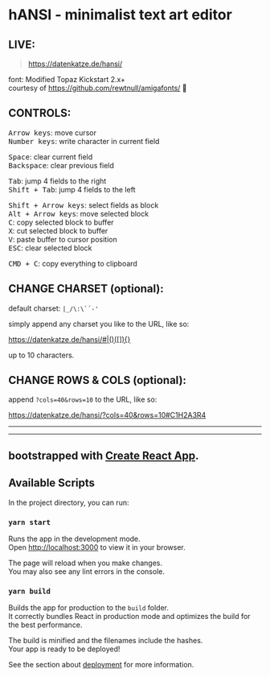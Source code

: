 # hANSI - minimalist text art editor

## LIVE:

> https://datenkatze.de/hansi/

font: Modified Topaz Kickstart 2.x+   
courtesy of https://github.com/rewtnull/amigafonts/ 🖤

## CONTROLS:

<kbd>Arrow keys</kbd>: move cursor  
<kbd>Number keys</kbd>: write character in current field

<kbd>Space</kbd>: clear current field  
<kbd>Backspace</kbd>: clear previous field

<kbd>Tab</kbd>: jump 4 fields to the right  
<kbd>Shift + Tab</kbd>: jump 4 fields to the left

<kbd>Shift + Arrow keys</kbd>: select fields as block  
<kbd>Alt + Arrow keys</kbd>: move selected block  
<kbd>C</kbd>: copy selected block to buffer  
<kbd>X</kbd>: cut selected block to buffer  
<kbd>V</kbd>: paste buffer to cursor position  
<kbd>ESC</kbd>: clear selected block

<kbd>CMD + C</kbd>: copy everything to clipboard

## CHANGE CHARSET (optional):

default charset: ```|_/\:\`´-'```

simply append any charset you like to the URL, like so:

https://datenkatze.de/hansi/#|()([]){}

up to 10 characters.

## CHANGE ROWS & COLS (optional):

append ```?cols=40&rows=10``` to the URL, like so:

https://datenkatze.de/hansi/?cols=40&rows=10#C1H2A3R4

--------------------------------------
---

## bootstrapped with [Create React App](https://github.com/facebook/create-react-app).

## Available Scripts

In the project directory, you can run:

### `yarn start`

Runs the app in the development mode.\
Open [http://localhost:3000](http://localhost:3000) to view it in your browser.

The page will reload when you make changes.\
You may also see any lint errors in the console.

### `yarn build`

Builds the app for production to the `build` folder.\
It correctly bundles React in production mode and optimizes the build for the best performance.

The build is minified and the filenames include the hashes.\
Your app is ready to be deployed!

See the section about [deployment](https://facebook.github.io/create-react-app/docs/deployment) for more information.


